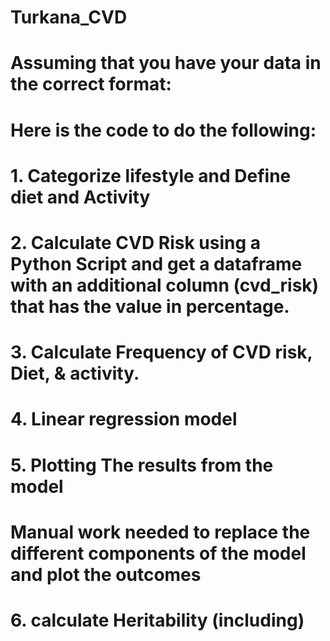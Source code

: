 # Turkana_CVD
# Assuming that you have your data in the correct format:
# Here is the code to do the following:
# 1. Categorize lifestyle and Define diet and Activity
# 2. Calculate CVD Risk using a Python Script and get a dataframe with an additional column (cvd_risk) that has the value in percentage. 
# 3. Calculate Frequency of CVD risk, Diet, & activity. 
# 4. Linear regression model 
# 5. Plotting The results from the model 
# Manual work needed to replace the different components of the model and plot the outcomes
# 6. calculate Heritability (including)
